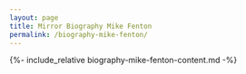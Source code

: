 ```yaml
---
layout: page
title: Mirror Biography Mike Fenton
permalink: /biography-mike-fenton/
---
```


{%- include_relative biography-mike-fenton-content.md -%}
